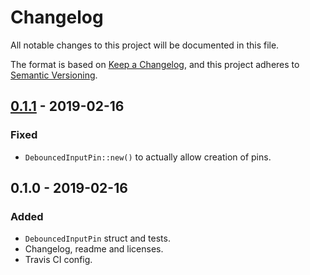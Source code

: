 # Changelog

All notable changes to this project will be documented in this file.

The format is based on [Keep a Changelog](https://keepachangelog.com/en/1.0.0/),
and this project adheres to [Semantic Versioning](https://semver.org/spec/v2.0.0.html).

## [0.1.1] - 2019-02-16

### Fixed

- `DebouncedInputPin::new()` to actually allow creation of pins.

## 0.1.0 - 2019-02-16

### Added

- `DebouncedInputPin` struct and tests.
- Changelog, readme and licenses.
- Travis CI config.

[0.1.1]: https://github.com/Winseven4lyf/rust-debounced-pin/compare/v0.1.0...v0.1.1
